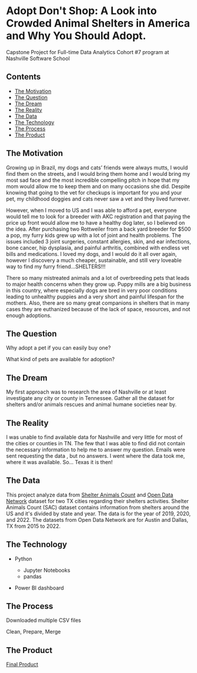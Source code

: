 # Adopt Don't Shop: A Look into Crowded Animal Shelters in America and Why You Should Adopt.

Capstone Project for Full-time Data Analytics Cohort #7 program at Nashville Software School

## Contents

- [The Motivation](#The-Motivation)
- [The Question](#The-Question)
- [The Dream](#The-Dream)
- [The Reality](#The-Reality)
- [The Data](#The-Data)
- [The Technology](#The-Technology)
- [The Process](#The-Process)
- [The Product](#The-Product)

## The Motivation
  
Growing up in Brazil, my dogs and cats’ friends were always mutts, I would find them on the streets, and I would bring them home and I would bring my most sad face and the most incredible compelling pitch in hope that my mom would allow me to keep them and on many occasions she did. Despite knowing that going to the vet for checkups is important for you and your pet, my childhood doggies and cats never saw a vet and they lived furrever.

However, when I moved to US and I was able to afford a pet, everyone would tell me to look for a breeder with AKC registration and that paying the price up front would allow me to have a healthy dog later, so I believed on the idea. After purchasing two Rottweiler from a back yard breeder for $500 a pop, my furry kids grew up with a lot of joint and health problems. The issues included 3 joint surgeries, constant allergies, skin, and ear infections, bone cancer, hip dysplasia, and painful arthritis, combined with endless vet bills and medications. I loved my dogs, and I would do it all over again, however I discovery a much cheaper, sustainable, and still very loveable way to find my furry friend…SHELTERS!!!

There so many mistreated animals and a lot of overbreeding pets that leads to major health concerns when they grow up. Puppy mills are a big business in this country, where especially dogs are bred in very poor conditions leading to unhealthy puppies and a very short and painful lifespan for the mothers. Also, there are so many great companions in shelters that in many cases they are euthanized because of the lack of space, resources, and not enough adoptions.


## The Question

Why adopt a pet if you can easily buy one?

What kind of pets are available for adoption?

## The Dream

My first approach was to research the area of Nashville or at least investigate any city or county in Tennessee. Gather all the dataset for shelters and/or animals rescues and animal humane societies near by.

## The Reality

I was unable to find available data for Nashville and very little for most of the cities or counties in TN. The few that I was able to find did not contain the necessary information to help me to answer my question. 
Emails were sent requesting the data , but no answers.
I went where the data took me, where it was available.  So... Texas it is then!

## The Data
This project analyze data from [Shelter Animals Count](https://www.shelteranimalscount.org/) and [Open Data Network](https://www.opendatanetwork.com/) dataset for two TX cities regarding their shelters activities.
Shelter Animals Count (SAC) dataset contains information from shelters around the US and it's divided by state and year. The data is for the year of 2019, 2020, and 2022.
The datasets from Open Data Network are for Austin and Dallas, TX from 2015 to 2022.

## The Technology

* Python
  * Jupyter Notebooks
  * pandas
  
* Power BI dashboard

## The Process

Downloaded multiple CSV files

Clean, Prepare, Merge

## The Product
[Final Product](https://app.powerbi.com/view?r=eyJrIjoiZTUwMTE0MzEtNWFlOC00OTM4LTliNTUtZTZmZjNjMDQ0ZTRiIiwidCI6IjEwMWRhNTg3LTE4NDMtNGY1Mi04YjhhLTE3YjA2OWM2NmQzMyIsImMiOjJ9)
